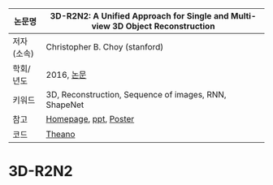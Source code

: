 |논문명|3D-R2N2: A Unified Approach for Single and Multi-view 3D Object Reconstruction|
|-|-|
|저자(소속)| Christopher B. Choy (stanford)|
|학회/년도| 2016, [논문](https://arxiv.org/abs/1604.00449)|
|키워드|3D, Reconstruction, Sequence of images, RNN, ShapeNet |
|참고|[Homepage](http://cvgl.stanford.edu/3d-r2n2/), [ppt](https://docs.google.com/presentation/d/1RFGh0HMKNGH4vqTkzl11rSkMQbJuIybdQpDInLjk8sM/edit), [Poster](http://www.eccv2016.org/files/posters/P-3C-36.pdf) |
|코드|[Theano](https://github.com/chrischoy/3D-R2N2)|


# 3D-R2N2
<!--stackedit_data:
eyJoaXN0b3J5IjpbMTA5NTU0NDUwM119
-->
